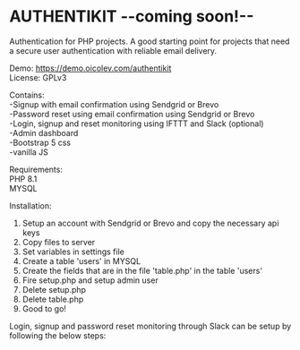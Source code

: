 # AUTHENTIKIT --coming soon!--
Authentication for PHP projects. A good starting point for projects that need a secure user authentication with reliable email delivery.  

Demo: https://demo.oicolev.com/authentikit  
License: GPLv3


Contains:  
-Signup with email confirmation using Sendgrid or Brevo  
-Password reset using email confirmation using Sendgrid or Brevo  
-Login, signup and reset monitoring using IFTTT and Slack (optional)  
-Admin dashboard  
-Bootstrap 5 css  
-vanilla JS  

Requirements:  
PHP 8.1  
MYSQL  

Installation:
1. Setup an account with Sendgrid or Brevo and copy the necessary api keys  
2. Copy files to server  
3. Set variables in settings file  
4. Create a table 'users' in MYSQL  
5. Create the fields that are in the file 'table.php' in the table 'users'  
6. Fire setup.php and setup admin user  
7. Delete setup.php  
8. Delete table.php  
9. Good to go!

Login, signup and password reset monitoring through Slack can be setup by following the below steps:

